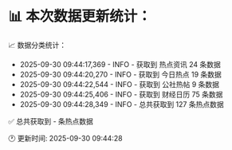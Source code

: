 📊 本次数据更新统计：
==========================

📈 数据分类统计：
- 2025-09-30 09:44:17,369 - INFO - 获取到 热点资讯 24 条数据
- 2025-09-30 09:44:20,270 - INFO - 获取到 今日热点 19 条数据
- 2025-09-30 09:44:22,544 - INFO - 获取到 公社热帖 9 条数据
- 2025-09-30 09:44:25,406 - INFO - 获取到 财经日历 75 条数据
- 2025-09-30 09:44:28,349 - INFO - 总共获取到 127 条热点数据

✅ 总共获取到 - 条热点数据

🕐 更新时间: 2025-09-30 09:44:28
